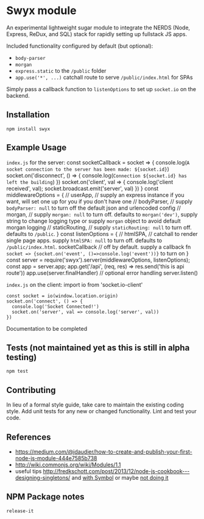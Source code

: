 Swyx module
=========

An experimental lightweight sugar module to integrate the NERDS (Node, Express, ReDux, and SQL) stack for rapidly setting up fullstack JS apps.

Included functionality configured by default (but optional):
- `body-parser`
- `morgan`
- `express.static` to the `/public` folder
- `app.use('*', ...)` catchall route to serve `/public/index.html` for SPAs

Simply pass a callback function to `listenOptions` to set up `socket.io` on the backend.

## Installation

  `npm install swyx`

## Example Usage

`index.js` for the server:
    const socketCallback = socket => {
      console.log(`A socket connection to the server has been made: ${socket.id}`)
      socket.on('disconnect', () => {
        console.log(`Connection ${socket.id} has left the building`)
      })
      socket.on('client', val => {
        console.log('client received', val);
        socket.broadcast.emit('server', val)
      })
    }
    const middlewareOptions = {
      // userApp,    // supply an express instance if you want, will set one up for you if you don't have one
      // bodyParser, // supply `bodyParser: null` to turn off the default json and urlencoded config
      // morgan,     // supply `morgan: null` to turn off. defaults to `morgan('dev')`, supply string to change logging type or supply `morgan` object to avoid default morgan logging
      // staticRouting, // supply `staticRouting: null` to turn off. defaults to `/public`.
    }
    const listenOptions = {
      // htmlSPA, // catchall to render single page apps. supply `htmlSPA: null` to turn off. defaults to `/public/index.html`.
      socketCallback // off by default. supply a callback fn `socket => {socket.on('event', ()=>console.log('event'))}` to turn on
    }
    const server = require('swyx').server(middlewareOptions, listenOptions);
    const app = server.app;
    app.get('/api', (req, res) => res.send('this is api route'))
    app.use(server.finalHandler) // optional error handling
    server.listen()
  

`index.js` on the client:
    import io from 'socket.io-client'

    const socket = io(window.location.origin)
    socket.on('connect', () => {
      console.log('Socket Connected!')
      socket.on('server', val => console.log('server', val))
    })

  Documentation to be completed


## Tests (not maintained yet as this is still in alpha testing)

  `npm test`

## Contributing

In lieu of a formal style guide, take care to maintain the existing coding style. Add unit tests for any new or changed functionality. Lint and test your code.

## References

- <https://medium.com/@jdaudier/how-to-create-and-publish-your-first-node-js-module-444e7585b738>
- <http://wiki.commonjs.org/wiki/Modules/1.1>
- useful tips <http://fredkschott.com/post/2013/12/node-js-cookbook---designing-singletons/> and [with Symbol](https://derickbailey.com/2016/03/09/creating-a-true-singleton-in-node-js-with-es6-symbols/) or maybe [not doing it ](https://medium.com/@iaincollins/how-not-to-create-a-singleton-in-node-js-bd7fde5361f5)

## NPM Package notes

`release-it`